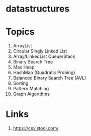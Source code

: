 # datastructures

# Topics
1. ArrayList
2. Circular Singly Linked List
3. Array/LinkedList Queue/Stack
4. Binary Search Tree
5. Max Heap
6. HashMap (Quadratic Probing)
7. Balanced Binary Search Tree (AVL)
8. Sorting
9. Pattern Matching
10. Graph Algorithms

# Links
1. https://csvistool.com/
